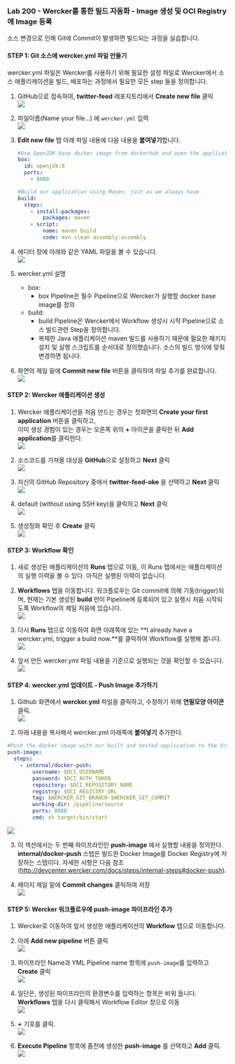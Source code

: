 ﻿
### Lab 200 - Wercker를 통한 빌드 자동화 - Image 생성 및 OCI Registry에 Image 등록
소스 변경으로 인해 Git에 Commit이 발생하면 빌드되는 과정을 실습합니다.


#### **STEP 1**: Git 소스에 wercker.yml 파일 만들기

wercker.yml 파일은 Wercker를 사용하기 위해 필요한 설정 파일로 Wercker에서 소스 애플리케이션을 빌드, 배포하는 과정에서 필요한 모든 step 들을 정의합니다.

1. GitHub으로 접속하여, **twitter-feed** 레포지토리에서 **Create new file** 클릭<br>
  ![](images/200_wercker.yml_1.png)

2. 파일이름(Name your file...) 에 `wercker.yml` 입력<br>
  ![](images/200_wercker.yml_2.png)

3. **Edit new file** 탭 아래 파일 내용에 다음 내용을 **붙여넣기**합니다.<br>
    ```yaml
    #Use OpenJDK base docker image from dockerhub and open the application port on the docker container
    box:
      id: openjdk:8
      ports:
        - 8080

    #Build our application using Maven, just as we always have
    build:
      steps:
        - install-packages:
            packages: maven
        - script:
            name: maven build
            code: mvn clean assembly:assembly
    ```

4. 에디터 창에 아래와 같은 YAML 파일을 볼 수 있습니다.<br>
  ![](images/200_wercker.yml_3.png)

5. wercker.yml 설명
    * box:
        - box Pipeline은 필수 Pipeline으로 Wercker가 실행할 docker base image를 정의
    * build:
        - build Pipeline은 Wercker에서 Workflow 생성시 시작 Pipeline으로 소스 빌드관련 Step을 정의합니다.
        - 복제한 Java 애플리케이션 maven 빌드를 사용하기 때문에 필요한 패키지 설치 및 실행 스크립트를 순서대로 정의했습니다. 소스의 빌드 방식에 맞춰 변경하면 됩니다.

6. 화면의 제일 밑에 **Commit new file** 버튼을 클릭하여 파일 추가를 완료합니다.<br>
  ![](images/200_wercker.yml_4.png)


#### **STEP 2**: Wercker 애플리케이션 생성

1. Wercker 애플리케이션을 처음 만드는 경우는 첫화면의 **Create your first application** 버튼을 클릭하고,<br>
이미 생성 경험이 있는 경우는 오른쪽 위의 **+** 아이콘을 클릭한 뒤 **Add application**를 클릭한다.<br>
  ![](images/200_wercker_application_1.png)


2. 소스코드를 가져올 대상을 **GitHub**으로 설정하고 **Next** 클릭<br>
  ![](images/200_wercker_application_2.png)

3. 자신의 GitHub Repository 중에서 **twitter-feed-oke** 을 선택하고 **Next** 클릭<br>
  ![](images/200_wercker_application_3.png)

4. default (without using SSH key)을 클릭하고 **Next** 클릭<br>
  ![](images/200_wercker_application_4.png)

5. 생성정화 확인 후 **Create** 클릭<br>
  ![](images/200_wercker_application_5.png)


#### **STEP 3**: Workflow 확인

1. 새로 생성된 애플리케이션의 **Runs** 탭으로 이동, 이 Runs 탭에서는 애플리케이션의 실행 이력을 볼 수 있다. 아직은 실행된 이력이 없습니다.

2. **Workflows** 탭을 이동합니다. 워크플로우는 Git commit에 의해 기동(trigger)되며, 현재는 기본 생성된 **build** 만이 Pipeline에 등록되어 있고 실행시 처음 시작되도록 Workflow의 제일 처음에 있습니다.<br>
  ![](images/200_wercker_application_6.png)

3. 다시 **Runs** 탭으로 이동하여 화면 아래쪽에 있는 **I already have a wercker.yml, trigger a build now.**를 클릭하여 Workflow를 실행해 봅니다.<br>
  ![](images/200_wercker_application_7.png)

4. 앞서 만든 wercker.yml 파일 내용을 기준으로 실행되는 것을 확인할 수 있습니다.<br>
  ![](images/200_wercker_application_8.png)


#### **STEP 4**: wercker.yml 업데이트 - Push Image 추가하기

1. Github 화면에서 **wercker.yml** 파일을 클릭하고, 수정하기 위해 **연필모양 아이콘**  클릭.<br>
  ![](images/200_wercker_push_image_1.png)

2. 아래 내용을 복사해서 wercker.yml 아래쪽에 **붙여넣기** 추가한다.
  ```yaml
  #Push the docker image with our built and tested application to the Oracle Container Registry
  push-image:
    steps:
      - internal/docker-push:
          username: $OCI_USERNAME
          password: $OCI_AUTH_TOKEN
          repository: $OCI_REPOSITORY_NAME
          registry: $OCI_REGISTRY_URL
          tag: $WERCKER_GIT_BRANCH-$WERCKER_GIT_COMMIT
          working-dir: /pipeline/source
          ports: 8080
          cmd: sh target/bin/start
  ```
  ![](images/200_wercker_push_image_2.png)

3. 이 섹션에서는 두 번째 파이프라인인 **push-image** 에서 실행할 내용을 정의한다. **internal/docker-push** 스텝은 빌드한 Docker Image를 Docker Registry에 저장하는 스텝이다. 자세한 사항은 다음 참조 (http://devcenter.wercker.com/docs/steps/internal-steps#docker-push).<br>

4. 페이지 제일 밑에 **Commit changes** 클릭하여 저장<br>
  ![](images/200_commit_changes.png)


#### **STEP 5**: Wercker 워크플로우에 push-image 파이프라인 추가

1. Wercker로 이동하여 앞서 생성한 애플리케이션의 **Workflow** 탭으로 이동합니다.<br>

2. 아래 **Add new pipeline** 버튼 클릭<br>
  ![](images/200_wercker_push_image_3.png)

3. 파이프라인 Name과 YML Pipeline name 항목에 `push-image`를 입력하고 **Create** 클릭<br>
  ![](images/200_wercker_push_image_4.png)

4. 일단은, 생성된 파이프라인의 환경변수를 입력하는 항목은 비워 둡니다. **Workflows** 탭을 다시 클릭해서 Workflow Editor 창으로 이동<br>
  ![](images/200_wercker_push_image_5.png)

5. **+** 기호를 클릭.<br>
  ![](images/200_wercker_push_image_6.png)

6. **Execute Pipeline** 항목에 좀전에 생성한 **push-image** 를 선택하고 **Add** 클릭.<br>
  ![](images/200_wercker_push_image_7.png)